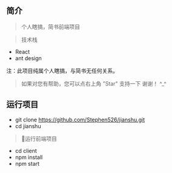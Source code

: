## 简介

> 个人瞎搞，简书前端项目

> 技术栈


- React
- ant design


注：此项目纯属个人瞎搞，与简书无任何关系。

> 如果对您有帮助，您可以点右上角 "Star" 支持一下 谢谢！ ^_^


## 运行项目

* git clone https://github.com/Stephen526/jianshu.git
* cd jianshu

> 运行前端项目

* cd client
* npm install
* npm start
